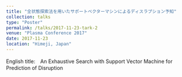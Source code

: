 ```yaml
---
title: "全状態探索法を用いたサポートベクターマシンによるディスラプション予知"
collection: talks
type: "Poster"
permalink: /talks/2017-11-23-tark-2
venue: "Plasma Conference 2017"
date: 2017-11-23
location: "Himeji, Japan"
---
```


English title:　An Exhaustive Search with Support Vector Machine for Prediction of Disruption
